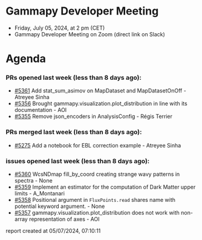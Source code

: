 # Gammapy Developer Meeting 
 * Friday, July 05, 2024, at 2 pm (CET) 
 * Gammapy Developer Meeting on Zoom (direct link on Slack) 
# Agenda

### PRs opened last week (less than 8 days ago): 
* [#5361](https://github.com/gammapy/gammapy/pull/5361) Add stat_sum_asimov on MapDataset and MapDatasetOnOff - Atreyee Sinha
* [#5356](https://github.com/gammapy/gammapy/pull/5356) Brought gammapy.visualization.plot_distribution in line with its documentation - AOI
* [#5355](https://github.com/gammapy/gammapy/pull/5355) Remove json_encoders in AnalysisConfig - Régis Terrier

### PRs merged last week (less than 8 days ago): 
* [#5275](https://github.com/gammapy/gammapy/pull/5275) Add a notebook for EBL correction example - Atreyee Sinha

### issues opened last week (less than 8 days ago): 
* [#5360](https://github.com/gammapy/gammapy/issues/5360) WcsNDmap fill_by_coord creating strange wavy patterns in spectra - None
* [#5359](https://github.com/gammapy/gammapy/issues/5359) Implement an estimator for the computation of Dark Matter upper limits - A_Montanari
* [#5358](https://github.com/gammapy/gammapy/issues/5358) Positional argument in `FluxPoints.read` shares name with potential keyword argument. - None
* [#5357](https://github.com/gammapy/gammapy/issues/5357) gammapy.visualization.plot_distribution does not work with non-array representation of axes - AOI

 report created at 05/07/2024, 07:10:11